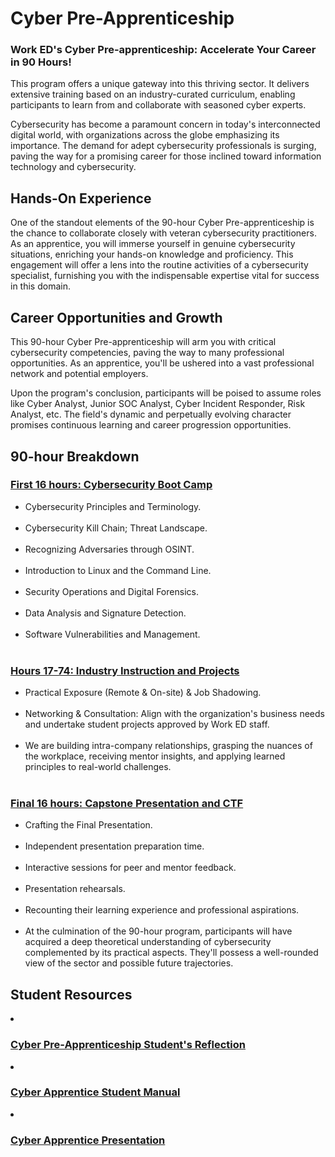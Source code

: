 <h1>Cyber Pre-Apprenticeship</h1>


<h3>Work ED's Cyber Pre-apprenticeship: Accelerate Your Career in 90 Hours!</h3>

<p1>This program offers a unique gateway into this thriving sector. It delivers extensive training based on an industry-curated curriculum, enabling participants to learn from and collaborate with seasoned cyber experts.

Cybersecurity has become a paramount concern in today's interconnected digital world, with organizations across the globe emphasizing its importance. The demand for adept cybersecurity professionals is surging, paving the way for a promising career for those inclined toward information technology and cybersecurity.
</p1>


<h2>Hands-On Experience </h2>

One of the standout elements of the 90-hour Cyber Pre-apprenticeship is the chance to collaborate closely with veteran cybersecurity practitioners. As an apprentice, you will immerse yourself in genuine cybersecurity situations, enriching your hands-on knowledge and proficiency. This engagement will offer a lens into the routine activities of a cybersecurity specialist, furnishing you with the indispensable expertise vital for success in this domain.
<br>

<h2>Career Opportunities and Growth</h2>

This 90-hour Cyber Pre-apprenticeship will arm you with critical cybersecurity competencies, paving the way to many professional opportunities. As an apprentice, you'll be ushered into a vast professional network and potential employers.

Upon the program's conclusion, participants will be poised to assume roles like Cyber Analyst, Junior SOC Analyst, Cyber Incident Responder, Risk Analyst, etc. The field's dynamic and perpetually evolving character promises continuous learning and career progression opportunities.
<br>


<h2>90-hour Breakdown</h2> 

<h3><ins>First 16 hours: Cybersecurity Boot Camp</ins></h3>

<ul>
<li>Cybersecurity Principles and Terminology.</li><br>
<li>Cybersecurity Kill Chain; Threat Landscape.</li><br>
<li>Recognizing Adversaries through OSINT.</li><br>
<li>Introduction to Linux and the Command Line.</li><br>
<li>Security Operations and Digital Forensics.</li><br>
<li>Data Analysis and Signature Detection.</li><br>
<li>Software Vulnerabilities and Management.</li><br>

</ul>

<h3><ins>Hours 17-74: Industry Instruction and Projects</ins></h3>
<ul>
<li>Practical Exposure (Remote & On-site) & Job Shadowing. </li><br>
<li>Networking & Consultation: Align with the organization's business needs and undertake student projects approved by Work ED staff.</li><br>
<li>We are building intra-company relationships, grasping the nuances of the workplace, receiving mentor insights, and applying learned principles to real-world challenges.</li><br>
</ul>


<h3><ins>Final 16 hours: Capstone Presentation and CTF</ins></h3>
<ul>
<li>Crafting the Final Presentation.</li><br>
<li>Independent presentation preparation time.</li><br>
<li>Interactive sessions for peer and mentor feedback.</li><br>
<li>Presentation rehearsals.</li><br>
<li>Recounting their learning experience and professional aspirations.</li><br>
<li>At the culmination of the 90-hour program, participants will have acquired a deep theoretical understanding of cybersecurity complemented by its practical aspects. They'll possess a well-rounded view of the sector and possible future trajectories.</li>

</ul>

<h2>Student Resources</h2>

<li><h3><a href="https://drive.google.com/file/d/1xihTAIo6arx4JyeHcQlUBNMCSfjQnifW/view?usp=sharing">Cyber Pre-Apprenticeship Student's Reflection</a></h3></li>

<li><h3><a href="https://drive.google.com/file/d/1Zc3H46wAdEaCmZ0c6h7J1ksgG0bJfPBV/view?usp=sharing">Cyber Apprentice Student Manual</a></h3></li>

<li><h3><a href="https://docs.google.com/presentation/d/1UwWIR8iHAkMkkjRqNDLr1w4NCJvcl06x/edit?usp=sharing&ouid=110228847857413878764&rtpof=true&sd=true">Cyber Apprentice Presentation </a></h3></li>

